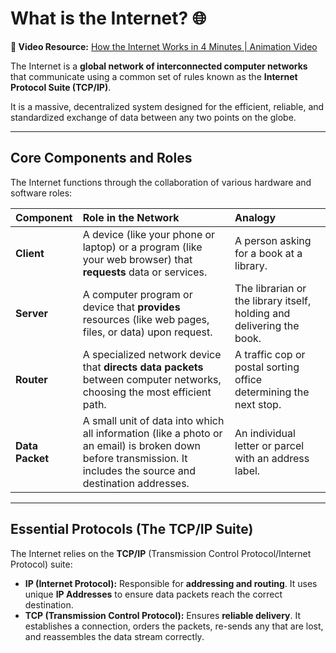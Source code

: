 # What is the Internet? 🌐

**🎥 Video Resource:** [How the Internet Works in 4 Minutes | Animation Video](http://www.youtube.com/watch?v=Sfzo4xm5eX8)

The Internet is a **global network of interconnected computer networks** that communicate using a common set of rules known as the **Internet Protocol Suite (TCP/IP)**.

It is a massive, decentralized system designed for the efficient, reliable, and standardized exchange of data between any two points on the globe.

---

## Core Components and Roles

The Internet functions through the collaboration of various hardware and software roles:

| Component | Role in the Network | Analogy |
| :--- | :--- | :--- |
| **Client** | A device (like your phone or laptop) or a program (like your web browser) that **requests** data or services. | A person asking for a book at a library. |
| **Server** | A computer program or device that **provides** resources (like web pages, files, or data) upon request. | The librarian or the library itself, holding and delivering the book. |
| **Router** | A specialized network device that **directs data packets** between computer networks, choosing the most efficient path. | A traffic cop or postal sorting office determining the next stop. |
| **Data Packet** | A small unit of data into which all information (like a photo or an email) is broken down before transmission. It includes the source and destination addresses. | An individual letter or parcel with an address label. |

---

## Essential Protocols (The TCP/IP Suite)

The Internet relies on the **TCP/IP** (Transmission Control Protocol/Internet Protocol) suite:

* **IP (Internet Protocol):** Responsible for **addressing and routing**. It uses unique **IP Addresses** to ensure data packets reach the correct destination.
* **TCP (Transmission Control Protocol):** Ensures **reliable delivery**. It establishes a connection, orders the packets, re-sends any that are lost, and reassembles the data stream correctly.